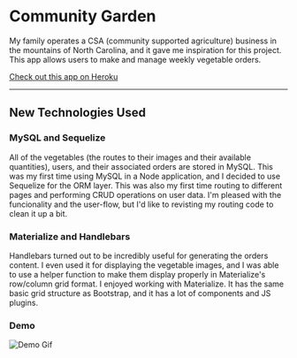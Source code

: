 # Community Garden
My family operates a CSA (community supported agriculture) business in the mountains of North Carolina, and it gave me inspiration for this project. This app allows users to make and manage weekly vegetable orders.

[Check out this app on Heroku](https://community-garden-app.herokuapp.com/ "Community Garden on Heroku")

---

## New Technologies Used

### MySQL and Sequelize
All of the vegetables (the routes to their images and their available quantities), users, and their associated orders are stored in MySQL. This was my first time using MySQL in a Node application, and I decided to use Sequelize for the ORM layer. This was also my first time routing to different pages and performing CRUD operations on user data. I'm pleased with the funcionality and the user-flow, but I'd like to revisting my routing code to clean it up a bit.

### Materialize and Handlebars
Handlebars turned out to be incredibly useful for generating the orders content. I even used it for displaying the vegetable images, and I was able to use a helper function to make them display properly in Materialize's row/column grid format. I enjoyed working with Materialize. It has the same basic grid structure as Bootstrap, and it has a lot of components and JS plugins.

### Demo
![Demo Gif](public/images/demo.gif)
